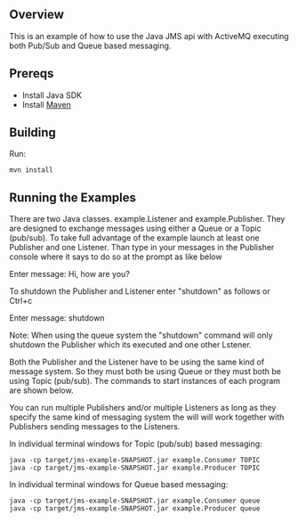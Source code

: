 ## Overview

This is an example of how to use the Java JMS api with ActiveMQ executing both Pub/Sub and 
Queue based messaging.

## Prereqs

- Install Java SDK
- Install [Maven](http://maven.apache.org/download.html) 

## Building

Run:

    mvn install

## Running the Examples

There are two Java classes. example.Listener and example.Publisher.  They are designed to 
exchange messages using either a Queue or a Topic (pub/sub).  To take full advantage of 
the example launch at least one Publisher and one Listener. Than type in your messages 
in the Publisher console where it says to do so at the prompt as like below 

Enter message: Hi, how are you? 

To shutdown the Publisher and Listener enter "shutdown" as follows or Ctrl+c

Enter message: shutdown

Note: When using the queue system the "shutdown" command will only shutdown the Publisher 
which its executed and one other Lstener.  

Both the Publisher and the Listener have to be using the same kind of message system. So 
they must both be using Queue or they must both be using Topic (pub/sub). The commands to 
start instances of each program are shown below.

You can run multiple Publishers and/or multiple Listeners as long as they specify the same 
kind of messaging system the will will work together with Publishers sending messages to 
the Listeners.

In individual terminal windows for Topic (pub/sub) based messaging:

    java -cp target/jms-example-SNAPSHOT.jar example.Consumer TOPIC
    java -cp target/jms-example-SNAPSHOT.jar example.Producer TOPIC

In individual terminal windows for Queue based messaging:

    java -cp target/jms-example-SNAPSHOT.jar example.Consumer queue
    java -cp target/jms-example-SNAPSHOT.jar example.Producer queue

